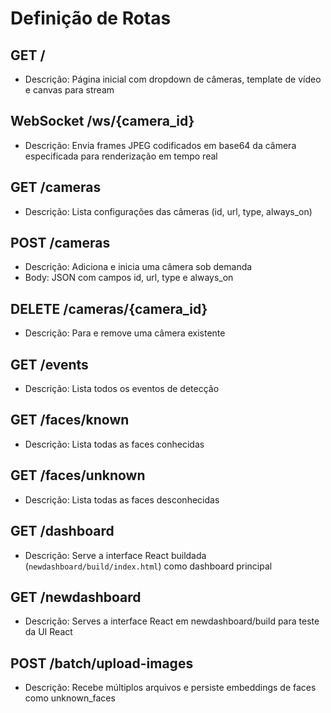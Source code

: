 # Definição de Rotas

## GET /
- Descrição: Página inicial com dropdown de câmeras, template de vídeo e canvas para stream

## WebSocket /ws/{camera_id}
- Descrição: Envia frames JPEG codificados em base64 da câmera especificada para renderização em tempo real

## GET /cameras
- Descrição: Lista configurações das câmeras (id, url, type, always_on)

## POST /cameras
- Descrição: Adiciona e inicia uma câmera sob demanda
- Body: JSON com campos id, url, type e always_on

## DELETE /cameras/{camera_id}
- Descrição: Para e remove uma câmera existente

## GET /events
- Descrição: Lista todos os eventos de detecção

## GET /faces/known
- Descrição: Lista todas as faces conhecidas

## GET /faces/unknown
- Descrição: Lista todas as faces desconhecidas

## GET /dashboard
- Descrição: Serve a interface React buildada (`newdashboard/build/index.html`) como dashboard principal

## GET /newdashboard
- Descrição: Serves a interface React em newdashboard/build para teste da UI React

## POST /batch/upload-images
- Descrição: Recebe múltiplos arquivos e persiste embeddings de faces como unknown_faces 